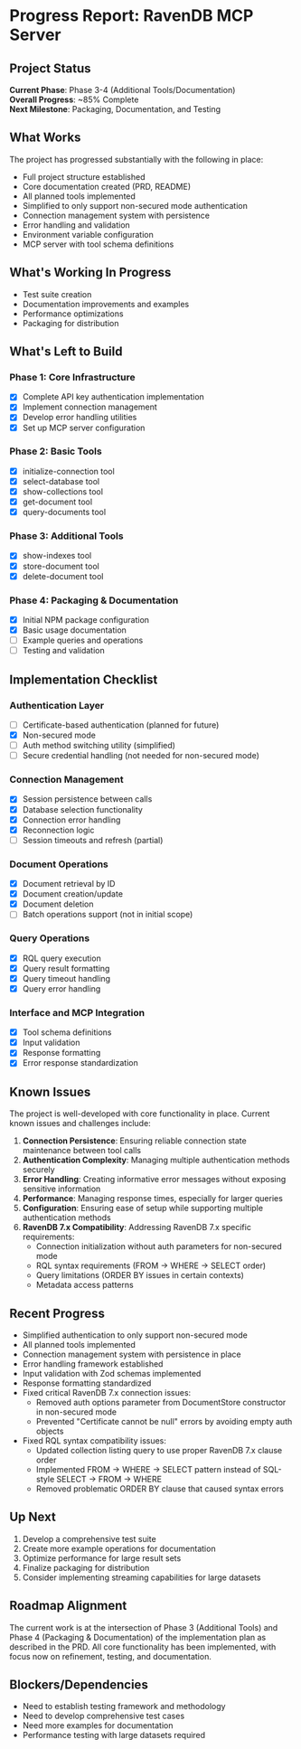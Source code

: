 # Progress Report: RavenDB MCP Server

## Project Status

**Current Phase**: Phase 3-4 (Additional Tools/Documentation)  
**Overall Progress**: ~85% Complete  
**Next Milestone**: Packaging, Documentation, and Testing

## What Works

The project has progressed substantially with the following in place:

- Full project structure established
- Core documentation created (PRD, README)
- All planned tools implemented
- Simplified to only support non-secured mode authentication
- Connection management system with persistence
- Error handling and validation
- Environment variable configuration
- MCP server with tool schema definitions

## What's Working In Progress

- Test suite creation
- Documentation improvements and examples
- Performance optimizations
- Packaging for distribution

## What's Left to Build

### Phase 1: Core Infrastructure

- [x] Complete API key authentication implementation
- [x] Implement connection management
- [x] Develop error handling utilities
- [x] Set up MCP server configuration

### Phase 2: Basic Tools

- [x] initialize-connection tool
- [x] select-database tool
- [x] show-collections tool
- [x] get-document tool
- [x] query-documents tool

### Phase 3: Additional Tools

- [x] show-indexes tool
- [x] store-document tool
- [x] delete-document tool

### Phase 4: Packaging & Documentation

- [x] Initial NPM package configuration
- [x] Basic usage documentation
- [ ] Example queries and operations
- [ ] Testing and validation

## Implementation Checklist

### Authentication Layer

- [ ] Certificate-based authentication (planned for future)
- [x] Non-secured mode
- [ ] Auth method switching utility (simplified)
- [ ] Secure credential handling (not needed for non-secured mode)

### Connection Management

- [x] Session persistence between calls
- [x] Database selection functionality
- [x] Connection error handling
- [x] Reconnection logic
- [ ] Session timeouts and refresh (partial)

### Document Operations

- [x] Document retrieval by ID
- [x] Document creation/update
- [x] Document deletion
- [ ] Batch operations support (not in initial scope)

### Query Operations

- [x] RQL query execution
- [x] Query result formatting
- [x] Query timeout handling
- [x] Query error handling

### Interface and MCP Integration

- [x] Tool schema definitions
- [x] Input validation
- [x] Response formatting
- [x] Error response standardization

## Known Issues

The project is well-developed with core functionality in place. Current known issues and challenges include:

1. **Connection Persistence**: Ensuring reliable connection state maintenance between tool calls
2. **Authentication Complexity**: Managing multiple authentication methods securely
3. **Error Handling**: Creating informative error messages without exposing sensitive information
4. **Performance**: Managing response times, especially for larger queries
5. **Configuration**: Ensuring ease of setup while supporting multiple authentication methods
6. **RavenDB 7.x Compatibility**: Addressing RavenDB 7.x specific requirements:
   - Connection initialization without auth parameters for non-secured mode
   - RQL syntax requirements (FROM → WHERE → SELECT order)
   - Query limitations (ORDER BY issues in certain contexts)
   - Metadata access patterns

## Recent Progress

- Simplified authentication to only support non-secured mode
- All planned tools implemented
- Connection management system with persistence in place
- Error handling framework established
- Input validation with Zod schemas implemented
- Response formatting standardized
- Fixed critical RavenDB 7.x connection issues:
  - Removed auth options parameter from DocumentStore constructor in non-secured mode
  - Prevented "Certificate cannot be null" errors by avoiding empty auth objects
- Fixed RQL syntax compatibility issues:
  - Updated collection listing query to use proper RavenDB 7.x clause order
  - Implemented FROM → WHERE → SELECT pattern instead of SQL-style SELECT → FROM → WHERE
  - Removed problematic ORDER BY clause that caused syntax errors

## Up Next

1. Develop a comprehensive test suite
2. Create more example operations for documentation
3. Optimize performance for large result sets
4. Finalize packaging for distribution
5. Consider implementing streaming capabilities for large datasets

## Roadmap Alignment

The current work is at the intersection of Phase 3 (Additional Tools) and Phase 4 (Packaging & Documentation) of the implementation plan as described in the PRD. All core functionality has been implemented, with focus now on refinement, testing, and documentation.

## Blockers/Dependencies

- Need to establish testing framework and methodology
- Need to develop comprehensive test cases
- Need more examples for documentation
- Performance testing with large datasets required
